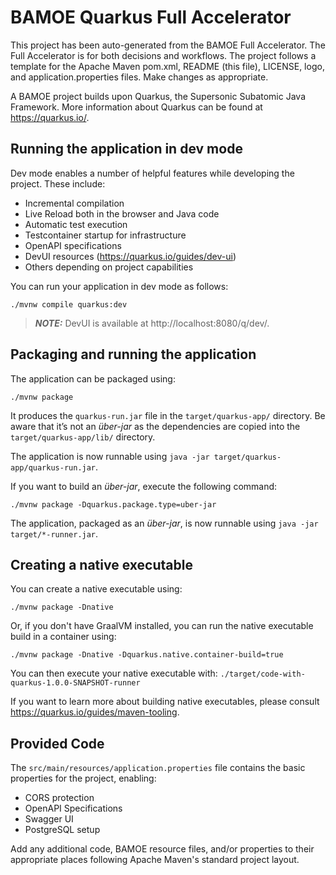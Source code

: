 # BAMOE Quarkus Full Accelerator 

This project has been auto-generated from the BAMOE Full Accelerator.
The Full Accelerator is for both decisions and workflows.
The project follows a template for the Apache Maven pom.xml, README (this file), LICENSE, logo, and application.properties files.
Make changes as appropriate.

A BAMOE project builds upon Quarkus, the Supersonic Subatomic Java Framework.
More information about Quarkus can be found at https://quarkus.io/.

## Running the application in dev mode

Dev mode enables a number of helpful features while developing the project.
These include:

- Incremental compilation
- Live Reload both in the browser and Java code
- Automatic test execution
- Testcontainer startup for infrastructure
- OpenAPI specifications
- DevUI resources (https://quarkus.io/guides/dev-ui)
- Others depending on project capabilities

You can run your application in dev mode as follows:

```shell script
./mvnw compile quarkus:dev
```

> **_NOTE:_** DevUI is available at http://localhost:8080/q/dev/.

## Packaging and running the application

The application can be packaged using:

```shell script
./mvnw package
```

It produces the `quarkus-run.jar` file in the `target/quarkus-app/` directory.
Be aware that it’s not an _über-jar_ as the dependencies are copied into the `target/quarkus-app/lib/` directory.

The application is now runnable using `java -jar target/quarkus-app/quarkus-run.jar`.

If you want to build an _über-jar_, execute the following command:

```shell script
./mvnw package -Dquarkus.package.type=uber-jar
```

The application, packaged as an _über-jar_, is now runnable using `java -jar target/*-runner.jar`.

## Creating a native executable

You can create a native executable using:

```shell script
./mvnw package -Dnative
```

Or, if you don't have GraalVM installed, you can run the native executable build in a container using:

```shell script
./mvnw package -Dnative -Dquarkus.native.container-build=true
```

You can then execute your native executable with: `./target/code-with-quarkus-1.0.0-SNAPSHOT-runner`

If you want to learn more about building native executables, please consult https://quarkus.io/guides/maven-tooling.

## Provided Code

The `src/main/resources/application.properties` file contains the basic properties for the project, enabling:

- CORS protection
- OpenAPI Specifications
- Swagger UI
- PostgreSQL setup

Add any additional code, BAMOE resource files, and/or properties to their appropriate places following Apache Maven's standard project layout.

